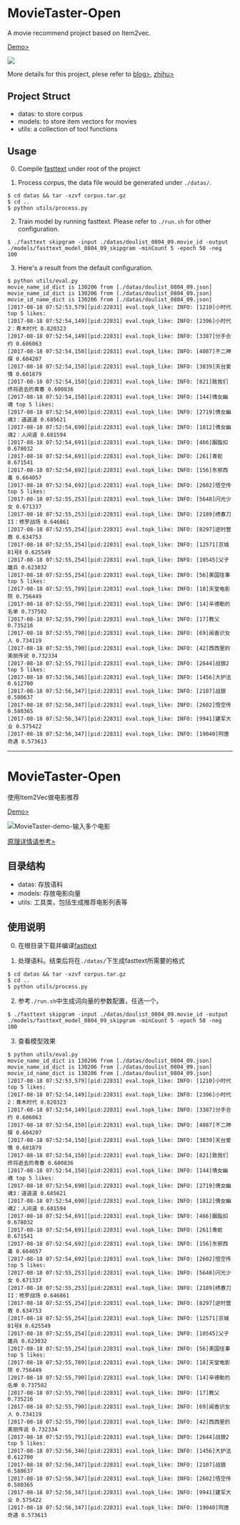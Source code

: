 # MovieTaster-Open

A movie recommend project based on Item2vec.

[Demo>](https://movietaster.leanapp.cn/movies/)

<img src="/recommend_multiple.jpg" />

More details for this project, plese refer to [blog>](https://lujiaying.github.io/posts/2017/08/MovieTaster/), [zhihu>](https://zhuanlan.zhihu.com/p/28491088)

## Project Struct
- datas:  to store corpus
- models: to store item vectors for movies
- utils: a collection of tool functions


## Usage

0. Compile [fasttext](https://github.com/facebookresearch/fastText) under root of the project

1. Process corpus, the data file would be generated under ```./datas/```.

```
$ cd datas && tar -xzvf corpus.tar.gz
$ cd ..
$ python utils/process.py
```

2. Train model by running fasttext. Please refer to ```./run.sh``` for other configuration.

```
$ ./fasttext skipgram -input ./datas/doulist_0804_09.movie_id -output ./models/fasttext_model_0804_09_skipgram -minCount 5 -epoch 50 -neg 100
```

3. Here's a result from the default configuration.

```
$ python utils/eval.py
movie_name_id_dict is 130206 from [./datas/doulist_0804_09.json]
movie_name_id_dict is 130206 from [./datas/doulist_0804_09.json]
movie_id_name_dict is 130206 from [./datas/doulist_0804_09.json]
[2017-08-18 07:52:53,579][pid:22831] eval.topk_like: INFO: [1210]小时代 top 5 likes:
[2017-08-18 07:52:54,149][pid:22831] eval.topk_like: INFO: [2396]小时代2：青木时代 0.820323
[2017-08-18 07:52:54,149][pid:22831] eval.topk_like: INFO: [3387]分手合约 0.606063
[2017-08-18 07:52:54,150][pid:22831] eval.topk_like: INFO: [4087]不二神探 0.604207
[2017-08-18 07:52:54,150][pid:22831] eval.topk_like: INFO: [3839]天台爱情 0.601879
[2017-08-18 07:52:54,150][pid:22831] eval.topk_like: INFO: [821]致我们终将逝去的青春 0.600836
[2017-08-18 07:52:54,150][pid:22831] eval.topk_like: INFO: [144]倩女幽魂 top 5 likes:
[2017-08-18 07:52:54,690][pid:22831] eval.topk_like: INFO: [2719]倩女幽魂3：道道道 0.685621
[2017-08-18 07:52:54,690][pid:22831] eval.topk_like: INFO: [1812]倩女幽魂2：人间道 0.681594
[2017-08-18 07:52:54,691][pid:22831] eval.topk_like: INFO: [466]胭脂扣 0.678032
[2017-08-18 07:52:54,691][pid:22831] eval.topk_like: INFO: [261]青蛇 0.671541
[2017-08-18 07:52:54,692][pid:22831] eval.topk_like: INFO: [156]东邪西毒 0.664057
[2017-08-18 07:52:54,692][pid:22831] eval.topk_like: INFO: [2602]悟空传 top 5 likes:
[2017-08-18 07:52:55,253][pid:22831] eval.topk_like: INFO: [5648]闪光少女 0.671337
[2017-08-18 07:52:55,253][pid:22831] eval.topk_like: INFO: [2189]绣春刀II：修罗战场 0.646861
[2017-08-18 07:52:55,254][pid:22831] eval.topk_like: INFO: [8297]逆时营救 0.634753
[2017-08-18 07:52:55,254][pid:22831] eval.topk_like: INFO: [12571]京城81号Ⅱ 0.625549
[2017-08-18 07:52:55,254][pid:22831] eval.topk_like: INFO: [10545]父子雄兵 0.623032
[2017-08-18 07:52:55,254][pid:22831] eval.topk_like: INFO: [56]美国往事 top 5 likes:
[2017-08-18 07:52:55,789][pid:22831] eval.topk_like: INFO: [18]天堂电影院 0.756449
[2017-08-18 07:52:55,790][pid:22831] eval.topk_like: INFO: [14]辛德勒的名单 0.737502
[2017-08-18 07:52:55,790][pid:22831] eval.topk_like: INFO: [17]教父 0.735216
[2017-08-18 07:52:55,790][pid:22831] eval.topk_like: INFO: [69]闻香识女人 0.734119
[2017-08-18 07:52:55,790][pid:22831] eval.topk_like: INFO: [42]西西里的美丽传说 0.732334
[2017-08-18 07:52:55,791][pid:22831] eval.topk_like: INFO: [2644]战狼2 top 5 likes:
[2017-08-18 07:52:56,346][pid:22831] eval.topk_like: INFO: [1456]大护法 0.612700
[2017-08-18 07:52:56,347][pid:22831] eval.topk_like: INFO: [2107]战狼 0.580637
[2017-08-18 07:52:56,347][pid:22831] eval.topk_like: INFO: [2602]悟空传 0.580365
[2017-08-18 07:52:56,347][pid:22831] eval.topk_like: INFO: [9941]建军大业 0.575422
[2017-08-18 07:52:56,347][pid:22831] eval.topk_like: INFO: [19040]阿唐奇遇 0.573613
```

------------------------

# MovieTaster-Open

使用Item2Vec做电影推荐

[Demo>](https://movietaster.leanapp.cn/movies/)

![MovieTaster-demo-输入多个电影](http://7xkdra.com1.z0.glb.clouddn.com/image/blog/MovieTaster/movie_rec_multi.png)

[原理详情请参考>](https://lujiaying.github.io/posts/2017/08/MovieTaster/)

## 目录结构
- datas:  存放语料
- models: 存放电影向量
- utils: 工具类，包括生成推荐电影列表等


## 使用说明

0. 在根目录下载并编译[fasttext](https://github.com/facebookresearch/fastText)

1. 处理语料。结束后将在```./datas/```下生成fasttext所需要的格式

```
$ cd datas && tar -xzvf corpus.tar.gz
$ cd ..
$ python utils/process.py
```

2. 参考```./run.sh```中生成词向量的参数配置，任选一个。

```
$ ./fasttext skipgram -input ./datas/doulist_0804_09.movie_id -output ./models/fasttext_model_0804_09_skipgram -minCount 5 -epoch 50 -neg 100
```

3. 查看模型效果

```
$ python utils/eval.py
movie_name_id_dict is 130206 from [./datas/doulist_0804_09.json]
movie_name_id_dict is 130206 from [./datas/doulist_0804_09.json]
movie_id_name_dict is 130206 from [./datas/doulist_0804_09.json]
[2017-08-18 07:52:53,579][pid:22831] eval.topk_like: INFO: [1210]小时代 top 5 likes:
[2017-08-18 07:52:54,149][pid:22831] eval.topk_like: INFO: [2396]小时代2：青木时代 0.820323
[2017-08-18 07:52:54,149][pid:22831] eval.topk_like: INFO: [3387]分手合约 0.606063
[2017-08-18 07:52:54,150][pid:22831] eval.topk_like: INFO: [4087]不二神探 0.604207
[2017-08-18 07:52:54,150][pid:22831] eval.topk_like: INFO: [3839]天台爱情 0.601879
[2017-08-18 07:52:54,150][pid:22831] eval.topk_like: INFO: [821]致我们终将逝去的青春 0.600836
[2017-08-18 07:52:54,150][pid:22831] eval.topk_like: INFO: [144]倩女幽魂 top 5 likes:
[2017-08-18 07:52:54,690][pid:22831] eval.topk_like: INFO: [2719]倩女幽魂3：道道道 0.685621
[2017-08-18 07:52:54,690][pid:22831] eval.topk_like: INFO: [1812]倩女幽魂2：人间道 0.681594
[2017-08-18 07:52:54,691][pid:22831] eval.topk_like: INFO: [466]胭脂扣 0.678032
[2017-08-18 07:52:54,691][pid:22831] eval.topk_like: INFO: [261]青蛇 0.671541
[2017-08-18 07:52:54,692][pid:22831] eval.topk_like: INFO: [156]东邪西毒 0.664057
[2017-08-18 07:52:54,692][pid:22831] eval.topk_like: INFO: [2602]悟空传 top 5 likes:
[2017-08-18 07:52:55,253][pid:22831] eval.topk_like: INFO: [5648]闪光少女 0.671337
[2017-08-18 07:52:55,253][pid:22831] eval.topk_like: INFO: [2189]绣春刀II：修罗战场 0.646861
[2017-08-18 07:52:55,254][pid:22831] eval.topk_like: INFO: [8297]逆时营救 0.634753
[2017-08-18 07:52:55,254][pid:22831] eval.topk_like: INFO: [12571]京城81号Ⅱ 0.625549
[2017-08-18 07:52:55,254][pid:22831] eval.topk_like: INFO: [10545]父子雄兵 0.623032
[2017-08-18 07:52:55,254][pid:22831] eval.topk_like: INFO: [56]美国往事 top 5 likes:
[2017-08-18 07:52:55,789][pid:22831] eval.topk_like: INFO: [18]天堂电影院 0.756449
[2017-08-18 07:52:55,790][pid:22831] eval.topk_like: INFO: [14]辛德勒的名单 0.737502
[2017-08-18 07:52:55,790][pid:22831] eval.topk_like: INFO: [17]教父 0.735216
[2017-08-18 07:52:55,790][pid:22831] eval.topk_like: INFO: [69]闻香识女人 0.734119
[2017-08-18 07:52:55,790][pid:22831] eval.topk_like: INFO: [42]西西里的美丽传说 0.732334
[2017-08-18 07:52:55,791][pid:22831] eval.topk_like: INFO: [2644]战狼2 top 5 likes:
[2017-08-18 07:52:56,346][pid:22831] eval.topk_like: INFO: [1456]大护法 0.612700
[2017-08-18 07:52:56,347][pid:22831] eval.topk_like: INFO: [2107]战狼 0.580637
[2017-08-18 07:52:56,347][pid:22831] eval.topk_like: INFO: [2602]悟空传 0.580365
[2017-08-18 07:52:56,347][pid:22831] eval.topk_like: INFO: [9941]建军大业 0.575422
[2017-08-18 07:52:56,347][pid:22831] eval.topk_like: INFO: [19040]阿唐奇遇 0.573613
```
